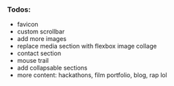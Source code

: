 ### Todos:
* favicon
* custom scrollbar
* add more images
* replace media section with flexbox image collage
* contact section
* mouse trail
* add collapsable sections
* more content: hackathons, film portfolio, blog, rap lol
